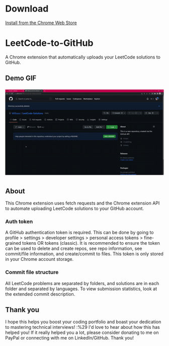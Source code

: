 # Download 
[Install from the Chrome Web Store](https://bit.ly/L2G-CWS)

# LeetCode-to-GitHub
A Chrome extension that automatically uploads your LeetCode solutions to GitHub.

## Demo GIF
![Extension demo GIF](demo/demo.gif)

## About
This Chrome extension uses fetch requests and the Chrome extension API to automate uploading LeetCode solutions to your GitHub account.

### Auth token
A GitHub authentication token is required. This can be done by going to profile > settings > developer settings > personal access tokens > fine-grained tokens OR tokens (classic). It is recommended to ensure the token can be used to delete and create repos, see repo information, see commit/file information, and create/commit to files. This token is only stored in your Chrome account storage.

### Commit file structure
All LeetCode problems are separated by folders, and solutions are in each folder and separated by languages. To view submission statistics, look at the extended commit description.

## Thank you
I hope this helps you boost your coding portfolio and boast your dedication to mastering technical interviews! :%29
I'd love to hear about how this has helped you!
If it really helped you a lot, please consider donating to me on PayPal or connecting with me on LinkedIn/GitHub. Thank you!
